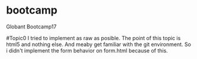 # bootcamp
Globant Bootcamp17

#Topic0
I tried to implement as raw as posible. The point of this topic is html5 and nothing else. And meaby get familiar with the git environment. So i didn't implement the form behavior on form.html because of this.
